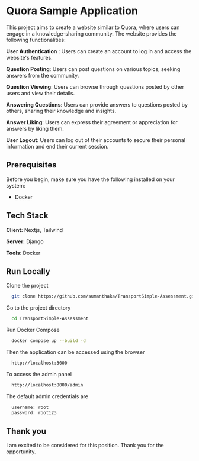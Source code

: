 
# Quora Sample Application

This project aims to create a website similar to Quora, where users can engage in a knowledge-sharing community. The website provides the following functionalities:

__User Authentication__ : Users can create an account to log in and access the website's features.

__Question Posting__: Users can post questions on various topics, seeking answers from the community.

__Question Viewing__: Users can browse through questions posted by other users and view their details.

__Answering Questions__: Users can provide answers to questions posted by others, sharing their knowledge and insights.

__Answer Liking__: Users can express their agreement or appreciation for answers by liking them.

__User Logout__: Users can log out of their accounts to secure their personal information and end their current session.

## Prerequisites

Before you begin, make sure you have the following installed on your system:

- Docker

## Tech Stack

**Client:** 
Nextjs, Tailwind

**Server:** Django

**Tools**: Docker


## Run Locally

Clone the project

```bash
  git clone https://github.com/sumanthaka/TransportSimple-Assessment.git
```

Go to the project directory

```bash
  cd TransportSimple-Assessment
```

Run Docker Compose

```bash
  docker compose up --build -d
```

Then the application can be accessed using the browser
```bash
  http://localhost:3000
```
To access the admin panel
```bash
  http://localhost:8000/admin
```

The default admin credentials are
```bash
  username: root
  password: root123
```



## Thank you

I am excited to be considered for this position.
Thank you for the opportunity.